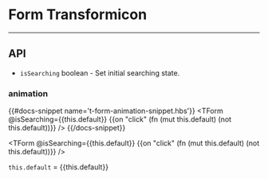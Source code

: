 # Form Transformicon
---
## API
  * `isSearching` boolean - Set initial searching state.

### animation
{{#docs-snippet name='t-form-animation-snippet.hbs'}}
  <TForm 
    @isSearching={{this.default}}
    {{on "click" (fn (mut this.default) (not this.default))}}
  />
{{/docs-snippet}}

<TForm 
  @isSearching={{this.default}}
  {{on "click" (fn (mut this.default) (not this.default))}}
/>

`this.default` = {{this.default}}